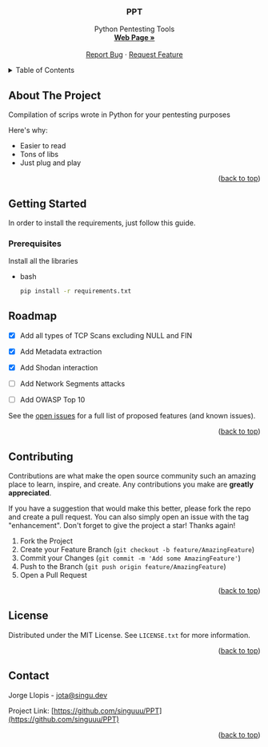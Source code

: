 <!-- PROJECT LOGO -->
<br />
<div align="center">

  <h3 align="center">PPT</h3>

  <p align="center">
    Python Pentesting Tools
    <br />
    <a href="https://singu.dev/"><strong>Web Page »</strong></a>
    <br />
    <br />
    <a href="https://github.com/singuuu/PPT/issues">Report Bug</a>
    ·
    <a href="https://github.com/singuuu/PPT/issues">Request Feature</a>
  </p>
</div>



<!-- TABLE OF CONTENTS -->
<details>
  <summary>Table of Contents</summary>
  <ol>
    <li>
      <a href="#about-the-project">About The Project</a>
    </li>
    <li>
      <a href="#getting-started">Getting Started</a>
      <ul>
        <li><a href="#prerequisites">Prerequisites</a></li>
      </ul>
    </li>
    <li><a href="#roadmap">Roadmap</a></li>
    <li><a href="#contributing">Contributing</a></li>
    <li><a href="#license">License</a></li>
    <li><a href="#contact">Contact</a></li>
  </ol>
</details>



<!-- ABOUT THE PROJECT -->
## About The Project

[](https://singu.dev/)

Compilation of scrips wrote in Python for your pentesting purposes

Here's why:
* Easier to read
* Tons of libs
* Just plug and play

<p align="right">(<a href="#readme-top">back to top</a>)</p>



<!-- GETTING STARTED -->
## Getting Started

In order to install the requirements, just follow this guide.

### Prerequisites

Install all the libraries
* bash
  ```sh
  pip install -r requirements.txt
  ```



<!-- ROADMAP -->
## Roadmap

- [x] Add all types of TCP Scans excluding NULL and FIN
- [x] Add Metadata extraction
- [X] Add Shodan interaction
- [ ] Add Network Segments attacks
- [ ] Add OWASP Top 10


See the [open issues](https://github.com/othneildrew/Best-README-Template/issues) for a full list of proposed features (and known issues).

<p align="right">(<a href="#readme-top">back to top</a>)</p>



<!-- CONTRIBUTING -->
## Contributing

Contributions are what make the open source community such an amazing place to learn, inspire, and create. Any contributions you make are **greatly appreciated**.

If you have a suggestion that would make this better, please fork the repo and create a pull request. You can also simply open an issue with the tag "enhancement".
Don't forget to give the project a star! Thanks again!

1. Fork the Project
2. Create your Feature Branch (`git checkout -b feature/AmazingFeature`)
3. Commit your Changes (`git commit -m 'Add some AmazingFeature'`)
4. Push to the Branch (`git push origin feature/AmazingFeature`)
5. Open a Pull Request

<p align="right">(<a href="#readme-top">back to top</a>)</p>



<!-- LICENSE -->
## License

Distributed under the MIT License. See `LICENSE.txt` for more information.

<p align="right">(<a href="#readme-top">back to top</a>)</p>



<!-- CONTACT -->
## Contact

Jorge Llopis - jota@singu.dev

Project Link: [https://github.com/singuuu/PPT](https://github.com/singuuu/PPT)

<p align="right">(<a href="#readme-top">back to top</a>)</p>

